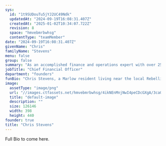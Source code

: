 ```yaml
---
sys:
  id: "1t9SUDouTu5jYJ2UC49Ndk"
  updatedAt: "2024-09-19T16:08:31.407Z"
  createdAt: "2025-01-02T10:34:07.722Z"
  revision: 8
  space: "hmvebmrbwhsg"
  contentType: "teamMember"
date: "2024-09-19T16:08:31.407Z"
givenName: "Chris"
familyName: "Stevens"
menu: false
group: false
summary: "As an accomplished finance and operations expert with over 25 years of experience, I have worked across industries such as IT, food distribution, hospitality, and carbon capture. My diverse background includes both employed and self-employed roles, showcasing my adaptability in managing complex business challenges. Known for my strategic insights, financial expertise, and operational leadership, I have consistently played a key role in driving the success and growth of the organisations I support."
jobTitle: "Chief Financial Officer"
department: "founders"
funBio: "Chris Stevens, a Marlow resident living near the local Rebellion brewery, is an avid road cyclist, clocking in an impressive 600km each month. Married with two children, Chris balances family life with his passion for music, especially his love for ABBA. If he weren’t immersed in his current profession, he envisions himself embracing the thrill of base jumping."
image:
  assetType: "image/png"
  url: "//images.ctfassets.net/hmvebmrbwhsg/4ikNEnMnjNwI4peCDcGXgA/3ca0c9264bbe1fec6a22dda2fdb2f736/sam-chris-bw.png"
  title: "default-image"
  description: ""
  size: 126146
  width: 398
  height: 440
founder: true
title: "Chris Stevens"
---
```


Full Bio to come here.

